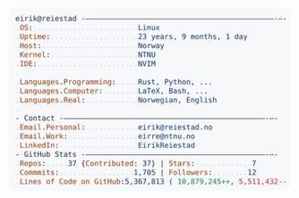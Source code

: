 <a href="https://github.com/EirikReiestad/EirikReiestad">
  <picture>
    <source media="(prefers-color-scheme: dark)" srcset="https://raw.githubusercontent.com/EirikReiestad/EirikReiestad/main/dark_mode.svg">
    <img alt="Eirik Reiestad's GitHub Profile README" src="https://raw.githubusercontent.com/EirikReiestad/EirikReiestad/main/light_mode.svg">
  </picture>
</a>
